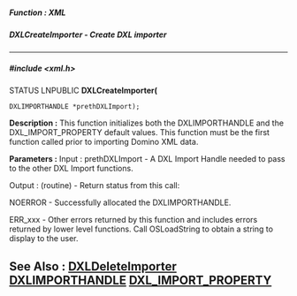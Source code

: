 ##### Function : XML
##### DXLCreateImporter - Create DXL importer
---
##### #include <xml.h>
STATUS LNPUBLIC **DXLCreateImporter(**

	DXLIMPORTHANDLE *prethDXLImport);
**Description :**
This function initializes both the DXLIMPORTHANDLE and the DXL_IMPORT_PROPERTY 
default values.  This function must be the first function called prior to 
importing Domino XML data.  

**Parameters :**
Input :
prethDXLImport  -  A DXL Import Handle needed to pass to the other DXL Import functions.

Output :
(routine)  -  Return status from this call: 

NOERROR - Successfully allocated the DXLIMPORTHANDLE.

ERR_xxx - Other errors returned by this function and includes errors returned by lower level functions. Call OSLoadString to obtain a string to display to the user.


**See Also :**
[DXLDeleteImporter](D:/md_files/DXLDeleteImporter.md)
[DXLIMPORTHANDLE](D:/md_files/DXLIMPORTHANDLE.md)
[DXL_IMPORT_PROPERTY](D:/md_files/DXL_IMPORT_PROPERTY.md)
---
